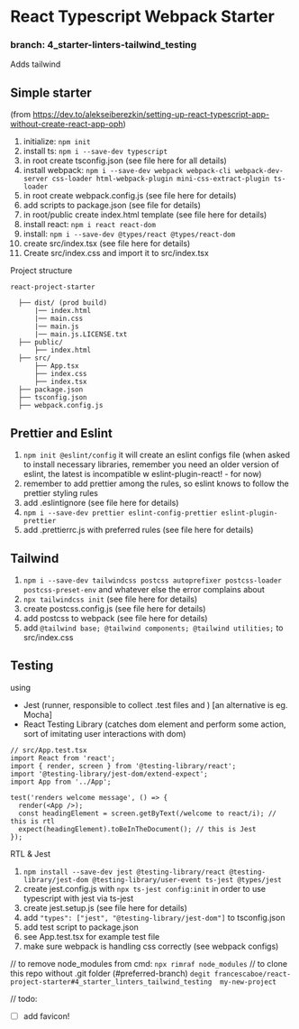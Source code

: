 # React Typescript Webpack Starter
### branch: 4_starter-linters-tailwind_testing
Adds tailwind

## Simple starter
(from https://dev.to/alekseiberezkin/setting-up-react-typescript-app-without-create-react-app-oph)
1. initialize: `npm init`
2. install ts: `npm i --save-dev typescript`
3. in root create tsconfig.json (see file here for all details)
4. install webpack: `npm i --save-dev webpack webpack-cli webpack-dev-server css-loader html-webpack-plugin mini-css-extract-plugin ts-loader`
5. in root create webpack.config.js (see file here for details)
6. add scripts to package.json (see file for details)
7. in root/public create index.html template (see file here for details)
8. install react: ```npm i react react-dom```
9. install: ```npm i --save-dev @types/react @types/react-dom```
10. create src/index.tsx (see file here for details)
11. Create src/index.css and import it to src/index.tsx

Project structure
  ```
  react-project-starter
  
    ├── dist/ (prod build)
        |── index.html
        |── main.css
        |── main.js
        |── main.js.LICENSE.txt
    ├── public/
        ├── index.html
    ├── src/
        ├── App.tsx
        ├── index.css
        ├── index.tsx
    ├── package.json
    ├── tsconfig.json
    ├── webpack.config.js
  ```

## Prettier and Eslint
1. ```npm init @eslint/config``` it will create an eslint configs file
   (when asked to install necessary libraries, remember you need an older version of eslint, the latest is incompatible w eslint-plugin-react! - for now) 
2. remember to add prettier among the rules, so eslint knows to follow the prettier styling rules 
3. add .eslintignore (see file here for details)
4. ```npm i --save-dev prettier eslint-config-prettier eslint-plugin-prettier```
5. add .prettierrc.js with preferred rules (see file here for details)

## Tailwind
1. ```npm i --save-dev tailwindcss postcss autoprefixer postcss-loader postcss-preset-env``` and whatever else the error complains about
2. ```npx tailwindcss init``` (see file here for details)
3. create postcss.config.js (see file here for details)
4. add postcss to webpack (see file here for details)
5. add ```@tailwind base;
   @tailwind components;
   @tailwind utilities;``` to src/index.css

## Testing
using
- Jest (runner, responsible to collect .test files and ) [an alternative is eg. Mocha]
- React Testing Library (catches dom element and perform some action, sort of imitating user interactions with dom)

```tsx
// src/App.test.tsx
import React from 'react';
import { render, screen } from '@testing-library/react';
import '@testing-library/jest-dom/extend-expect';
import App from '../App';

test('renders welcome message', () => {
  render(<App />);
  const headingElement = screen.getByText(/welcome to react/i); // this is rtl
  expect(headingElement).toBeInTheDocument(); // this is Jest
});
```
RTL & Jest
1. ```npm install --save-dev jest @testing-library/react @testing-library/jest-dom @testing-library/user-event ts-jest @types/jest```
2. create jest.config.js with ```npx ts-jest config:init``` in order to use typescript with jest via ts-jest
3. create jest.setup.js (see file here for details)
4. add ```"types": ["jest", "@testing-library/jest-dom"]``` to tsconfig.json
5. add test script to package.json
6. see App.test.tsx for example test file
7. make sure webpack is handling css correctly (see webpack configs)


// to remove node_modules from cmd: ```npx rimraf node_modules```
// to clone this repo without .git folder (#preferred-branch)
```degit francescaboe/react-project-starter#4_starter_linters_tailwind_testing  my-new-project```


// todo: 
- [ ] add favicon!